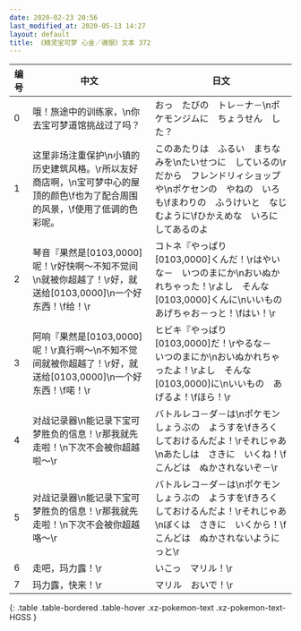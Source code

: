 ```yaml
---
date: 2020-02-23 20:56
last_modified_at: 2020-05-13 14:27
layout: default
title: 《精灵宝可梦 心金／魂银》文本 372
---
```

| 编号 | 中文 | 日文 |
| ---- | ---- | ---- |
| 0 | 哦！旅途中的训练家，\n你去宝可梦道馆挑战过了吗？ | おっ　たびの　トレ－ナ－\nポケモンジムに　ちょうせん　した？ |
| 1 | 这里非场注重保护\n小镇的历史建筑风格。\r所以友好商店啊，\n宝可梦中心的屋顶的颜色\f也为了配合周围的风景，\f使用了低调的色彩呢。 | このあたりは　ふるい　まちなみを\nたいせつに　しているの\rだから　フレンドリィショップや\nポケセンの　やねの　いろも\fまわりの　ふうけいと　なじむように\fひかえめな　いろに　してあるのよ |
| 2 | 琴音『果然是[0103,0000]呢！\r好快啊～不知不觉间\n就被你超越了！\r好，就送给[0103,0000]\n一个好东西！\f给！\r | コトネ『やっぱり　[0103,0000]くんだ！\rはやいな－　いつのまにか\nおいぬかれちゃった！\rよし　そんな　[0103,0000]くんに\nいいもの　あげちゃお－っと！\fはい！\r |
| 3 | 阿响『果然是[0103,0000]呢！\r真行啊～\n不知不觉间就被你超越了！\r好，就送给[0103,0000]\n一个好东西！\f喏！\r | ヒビキ『やっぱり　[0103,0000]だ！\rやるな－　いつのまにか\nおいぬかれちゃったよ！\rよし　そんな　[0103,0000]に\nいいもの　あげるよ！\fほら！\r |
| 4 | 对战记录器\n能记录下宝可梦胜负的信息！\r那我就先走啦！\n下次不会被你超越啦～\r | バトルレコ－ダ－は\nポケモンしょうぶの　ようすを\fきろく　しておけるんだよ！\rそれじゃあ\nあたしは　さきに　いくね！\fこんどは　ぬかされないぞ－\r |
| 5 | 对战记录器\n能记录下宝可梦胜负的信息！\r那我就先走啦！\n下次不会被你超越咯～\r | バトルレコ－ダ－は\nポケモンしょうぶの　ようすを\fきろく　しておけるんだよ！\rそれじゃあ\nぼくは　さきに　いくから！\fこんどは　ぬかされないようにっと\r |
| 6 | 走吧，玛力露！\r | いこっ　マリル！\r |
| 7 | 玛力露，快来！\r | マリル　おいで！\r |
{: .table .table-bordered .table-hover .xz-pokemon-text .xz-pokemon-text-HGSS }